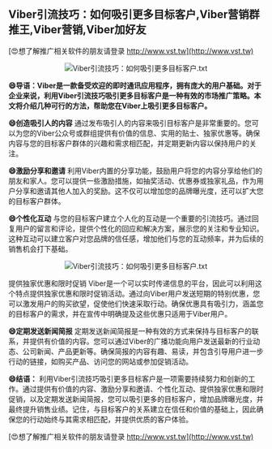 ## **Viber引流技巧：如何吸引更多目标客户,Viber营销群推王,Viber营销,Viber加好友**

[😍想了解推广相关软件的朋友请登录 http://www.vst.tw](http://www.vst.tw)

 <center><img src="https://vst.tw/MP4/tuiguang/png/0.png" alt="Viber引流技巧：如何吸引更多目标客户.txt"></center>

**😄导语：Viber是一款备受欢迎的即时通讯应用程序，拥有庞大的用户基础。对于企业来说，利用Viber引流技巧吸引更多目标客户是一种有效的市场推广策略。本文将介绍几种可行的方法，帮助您在Viber上吸引更多目标客户。**

**😄创造吸引人的内容**
通过发布吸引人的内容来吸引目标客户是非常重要的。您可以为您的Viber公众号或群组提供有价值的信息、实用的贴士、独家优惠等。确保内容与您的目标客户群体的兴趣和需求相匹配，并定期更新内容以保持用户的关注。

**😄激励分享和邀请**
利用Viber内置的分享功能，鼓励用户将您的内容分享给他们的朋友和家人。您可以提供一些激励措施，如抽奖活动、优惠券或独家礼品，作为用户分享和邀请其他人加入的奖励。这不仅可以增加您的品牌曝光度，还可以扩大您的目标客户群体。

**😄个性化互动**
与您的目标客户建立个人化的互动是一个重要的引流技巧。通过回复用户的留言和评论，提供个性化的回应和解决方案，展示您的关注和专业知识。这种互动可以建立客户对您品牌的信任感，增加他们与您的互动频率，并为后续的销售机会打下基础。

 <center><img src="https://vst.tw/MP4/tuiguang/png/5.png" alt="Viber引流技巧：如何吸引更多目标客户.txt"></center>

提供独家优惠和限时促销
Viber是一个可以实时传递信息的平台，因此可以利用这个特点提供独家优惠和限时促销活动。通过向Viber用户发送短期的特别优惠，您可以激发用户的购买欲望，促使他们快速采取行动。确保优惠具有吸引力，涵盖您的目标客户的需求，并在宣传中明确提及这些优惠只适用于Viber用户。

**😄定期发送新闻简报**
定期发送新闻简报是一种有效的方式来保持与目标客户的联系，并提供有价值的内容。您可以通过Viber的广播功能向用户发送最新的行业动态、公司新闻、产品更新等。确保简报的内容有趣、易读，并包含引导用户进一步行动的链接，如购买产品、访问您的网站或参加促销活动。

**😄结语：**
利用Viber引流技巧吸引更多目标客户是一项需要持续努力和创新的工作。通过提供有价值的内容、激励分享和邀请、个性化互动、提供独家优惠和限时促销，以及定期发送新闻简报，您可以吸引更多的目标客户，增加品牌曝光度，并最终提升销售业绩。记住，与目标客户的关系建立在信任和价值的基础上，因此确保您的行动始终与其需求相匹配，并提供优质的客户体验。

[😍想了解推广相关软件的朋友请登录 http://www.vst.tw](http://www.vst.tw)



